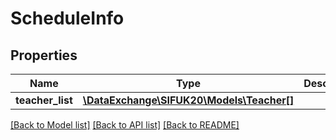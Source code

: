 # ScheduleInfo

## Properties
Name | Type | Description | Notes
------------ | ------------- | ------------- | -------------
**teacher_list** | [**\DataExchange\SIFUK20\Models\Teacher[]**](Teacher.md) |  | [optional] 

[[Back to Model list]](../README.md#documentation-for-models) [[Back to API list]](../README.md#documentation-for-api-endpoints) [[Back to README]](../README.md)


